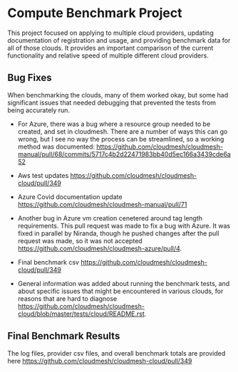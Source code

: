 # Compute Benchmark Project 

This project focused on applying to multiple cloud providers, updating documentation of registration and usage, and providing benchmark data for all of those clouds. It provides an important comparison of the current functionality and relative speed of multiple different cloud providers. 


## Bug Fixes
When benchmarking the clouds, many of them worked okay, but some had significant issues that needed debugging that prevented the tests from being accurately run. 

- For Azure, there was a bug where a resource group needed to be created, and set in cloudmesh. There are a number of ways this can go wrong, but I see no way the process can be streamlined, so a working method was documented:  <https://github.com/cloudmesh/cloudmesh-manual/pull/68/commits/5717c4b2d22471983bb40d5ec166a3439cde6a52>

- Aws test updates <https://github.com/cloudmesh/cloudmesh-cloud/pull/349>

- Azure Covid documentation update <https://github.com/cloudmesh/cloudmesh-manual/pull/71>

- Another bug in Azure vm creation cenetered around tag length requirements. This pull request was made to fix a bug with Azure. It was fixed in parallel by Niranda, though he pushed changes after the pull request was made, so it was not accepted  <https://github.com/cloudmesh/cloudmesh-azure/pull/4>.

- Final benchmark csv <https://github.com/cloudmesh/cloudmesh-cloud/pull/349>

- General information was added about running the benchmark tests, and about specific issues that might be encountered in various clouds, for reasons that are hard to diagnose <https://github.com/cloudmesh/cloudmesh-cloud/blob/master/tests/cloud/README.rst>.


## Final Benchmark Results
The log files, provider csv files, and overall benchmark totals are provided here <https://github.com/cloudmesh/cloudmesh-cloud/pull/349>
